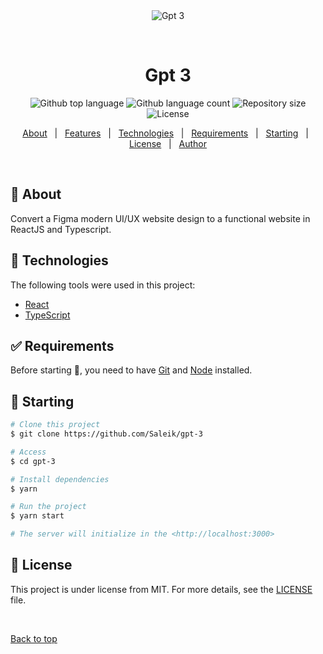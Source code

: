 <div align="center" id="top"> 
  <img src="./.github/app.gif" alt="Gpt 3" />

&#xa0;

  <!-- <a href="https://gpt3.netlify.app">Demo</a> -->
</div>

<h1 align="center">Gpt 3</h1>

<p align="center">
  <img alt="Github top language" src="https://img.shields.io/github/languages/top/Saleik/gpt-3?color=56BEB8">

  <img alt="Github language count" src="https://img.shields.io/github/languages/count/Saleik/gpt-3?color=56BEB8">

  <img alt="Repository size" src="https://img.shields.io/github/repo-size/Saleik/gpt-3?color=56BEB8">

  <img alt="License" src="https://img.shields.io/github/license/Saleik/gpt-3?color=56BEB8">

  <!-- <img alt="Github issues" src="https://img.shields.io/github/issues/Saleik/gpt-3?color=56BEB8" /> -->

  <!-- <img alt="Github forks" src="https://img.shields.io/github/forks/Saleik/gpt-3?color=56BEB8" /> -->

  <!-- <img alt="Github stars" src="https://img.shields.io/github/stars/Saleik/gpt-3?color=56BEB8" /> -->
</p>

<!-- Status -->

<!-- <h4 align="center">
	🚧  Gpt 3 🚀 Under construction...  🚧
</h4>

<hr> -->

<p align="center">
  <a href="#dart-about">About</a> &#xa0; | &#xa0; 
  <a href="#sparkles-features">Features</a> &#xa0; | &#xa0;
  <a href="#rocket-technologies">Technologies</a> &#xa0; | &#xa0;
  <a href="#white_check_mark-requirements">Requirements</a> &#xa0; | &#xa0;
  <a href="#checkered_flag-starting">Starting</a> &#xa0; | &#xa0;
  <a href="#memo-license">License</a> &#xa0; | &#xa0;
  <a href="https://github.com/Saleik" target="_blank">Author</a>
</p>

<br>

## :dart: About

Convert a Figma modern UI/UX website design to a functional website in ReactJS and Typescript.

## :rocket: Technologies

The following tools were used in this project:

- [React](https://pt-br.reactjs.org/)
- [TypeScript](https://www.typescriptlang.org/)

## :white_check_mark: Requirements

Before starting :checkered_flag:, you need to have [Git](https://git-scm.com) and [Node](https://nodejs.org/en/) installed.

## :checkered_flag: Starting

```bash
# Clone this project
$ git clone https://github.com/Saleik/gpt-3

# Access
$ cd gpt-3

# Install dependencies
$ yarn

# Run the project
$ yarn start

# The server will initialize in the <http://localhost:3000>
```

## :memo: License

This project is under license from MIT. For more details, see the [LICENSE](LICENSE.md) file.

&#xa0;

<a href="#top">Back to top</a>
